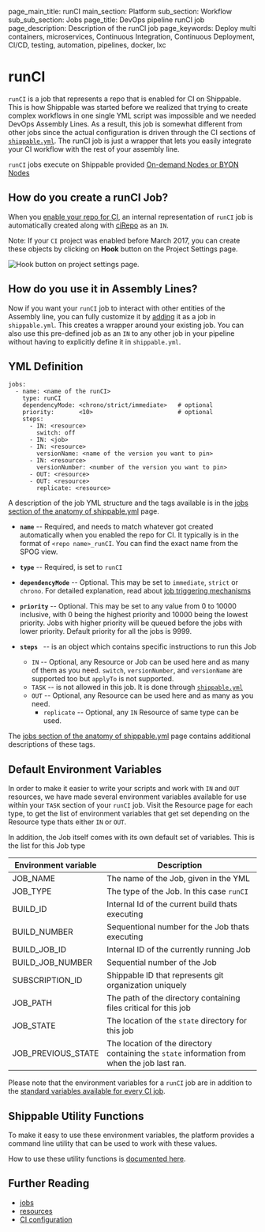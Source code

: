 page_main_title: runCI
main_section: Platform
sub_section: Workflow
sub_sub_section: Jobs
page_title: DevOps pipeline runCI job
page_description: Description of the runCI job
page_keywords: Deploy multi containers, microservices, Continuous Integration, Continuous Deployment, CI/CD, testing, automation, pipelines, docker, lxc

# runCI

`runCI` is a job that represents a repo that is enabled for CI on Shippable. This is how Shippable was started before we realized that trying to create complex workflows in one single YML script was impossible and we needed DevOps Assembly Lines. As a result, this job is somewhat different from other jobs since the actual configuration is driven through the CI sections of [`shippable.yml`](/platform/tutorial/workflow/shippable-yml/). The runCI job is just a wrapper that lets you easily integrate your CI workflow with the rest of your assembly line.

`runCI` jobs execute on Shippable provided [On-demand Nodes or BYON Nodes](/platform/runtime/overview#nodes)

## How do you create a runCI Job?
When you [enable your repo for CI](/ci/enable-project/), an internal representation of `runCI` job is automatically created along with [ciRepo](/platform/workflow/resource/cirepo/) as an `IN`.

Note: If your `CI` project was enabled before March 2017, you can create these objects by clicking on **Hook** button on the Project Settings page.

<img src="/images/platform/jobs/runCI/hookPipeline.png" alt="Hook button on project settings page." style="vertical-align: middle;display: block;margin-left: auto;margin-right: auto;"/>

## How do you use it in Assembly Lines?

Now if you want your `runCI` job to interact with other entities of the Assembly line, you can fully customize it by [adding](/platform/tutorial/workflow/crud-job#adding) it as a job in `shippable.yml`. This creates a wrapper around your existing job.  You can also use this pre-defined job as an `IN` to any other job in your pipeline without having to explicitly define it in `shippable.yml`.

## YML Definition

```
jobs:
  - name: <name of the runCI>
    type: runCI
    dependencyMode: <chrono/strict/immediate>   # optional
    priority:       <10>                        # optional
    steps:
      - IN: <resource>
        switch: off
      - IN: <job>
      - IN: <resource>
        versionName: <name of the version you want to pin>
      - IN: <resource>
        versionNumber: <number of the version you want to pin>        
      - OUT: <resource>
      - OUT: <resource>
        replicate: <resource>
```
A description of the job YML structure and the tags available is in the [jobs section of the anatomy of shippable.yml](/platform/tutorial/workflow/shippable-yml/#jobs) page.

* **`name`** -- Required, and needs to match whatever got created automatically when you enabled the repo for CI. It typically is in the format of `<repo name>_runCI`. You can find the exact name from the SPOG view.

* **`type`** -- Required, is set to `runCI`

* **`dependencyMode`** -- Optional. This may be set to `immediate`, `strict` or `chrono`. For detailed explanation, read about [job triggering mechanisms](/platform/workflow/overview#trigger-modes)

* **`priority`** -- Optional. This may be set to any value from 0 to 10000 inclusive, with 0 being the highest priority and 10000 being the lowest priority. Jobs with higher priority will be queued before the jobs with lower priority. Default priority for all the jobs is 9999.

* **`steps `** -- is an object which contains specific instructions to run this Job
    * `IN` -- Optional, any Resource or Job can be used here and as many of them as you need. `switch`, `versionNumber`, and `versionName` are supported too but `applyTo` is not supported.
    * `TASK` -- is not allowed in this job. It is done through [`shippable.yml`](/platform/tutorial/workflow/shippable-yml/)
    * `OUT` -- Optional, any Resource can be used here and as many as you need.
        * `replicate` -- Optional, any `IN` Resource of same type can be used.

The [jobs section of the anatomy of shippable.yml](/platform/tutorial/workflow/shippable-yml/#jobs) page contains additional descriptions of these tags.

## Default Environment Variables
In order to make it easier to write your scripts and work with `IN` and `OUT` resources, we have made several environment variables available for use within your `TASK` section of your `runCI` job. Visit the Resource page for each type, to get the list of environment variables that get set depending on the Resource type thats either `IN` or `OUT`.

In addition, the Job itself comes with its own default set of variables. This is the list for this Job type

| Environment variable						| Description                         |
| ------------- 								|------------------------------------ |
| JOB_NAME 									| The name of the Job, given in the YML |
| JOB_TYPE 									| The type of the Job. In this case `runCI`|
| BUILD_ID 									| Internal Id of the current build thats executing|
| BUILD_NUMBER 								| Sequentional number for the Job thats executing|
| BUILD_JOB_ID    							| Internal ID of the currently running Job |
| BUILD_JOB_NUMBER    						| Sequential number of the Job |
| SUBSCRIPTION_ID    						| Shippable ID that represents git organization uniquely |
| JOB_PATH    								| The path of the directory containing files critical for this job |
| JOB_STATE      							| The location of the `state` directory for this job|
| JOB_PREVIOUS_STATE 						| The location of the directory containing the `state` information from when the job last ran. |

Please note that the environment variables for a `runCI` job are in addition to the [standard variables available for every CI job](/ci/env-vars/).

## Shippable Utility Functions
To make it easy to use these environment variables, the platform provides a command line utility that can be used to work with these values.

How to use these utility functions is [documented here](/platform/tutorial/workflow/using-shipctl).

## Further Reading

* [jobs](/platform/workflow/job/overview)
* [resources](/platform/workflow/resource/overview)
* [CI configuration](/platform/tutorial/workflow/shippable-yml/)
